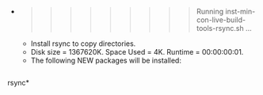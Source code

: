 * >>>>>>>>> Running inst-min-con-live-build-tools-rsync.sh ...
  * Install rsync to copy directories.
  * Disk size = 1367620K. Space Used = 4K. Runtime = 00:00:00:01.
  * The following NEW packages will be installed:
  ```bash
rsync*
  ```
